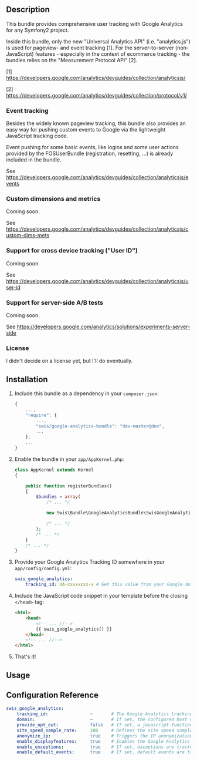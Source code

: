 

## Description

This bundle provides comprehensive user tracking with Google Analytics for any Symfony2 project.

Inside this bundle, only the new "Universal Analytics API" (i.e. "analytics.js")
is used for pageview- and event tracking [1]. For the server-to-server (non-JavaScript)
features - especially in the context of ecommerce tracking - the bundles relies
on the "Measurement Protocol API" [2].

[1] https://developers.google.com/analytics/devguides/collection/analyticsjs/

[2] https://developers.google.com/analytics/devguides/collection/protocol/v1/

### Event tracking

Besides the widely known pageview tracking, this bundle also provides an easy way
for pushing custom events to Google via the lightweight JavaScript tracking code.

Event pushing for some basic events, like logins and some user actions provided
by the FOSUserBundle (registration, resetting, ...) is already included in the bundle.

See https://developers.google.com/analytics/devguides/collection/analyticsjs/events

### Custom dimensions and metrics

Coming soon.

See https://developers.google.com/analytics/devguides/collection/analyticsjs/custom-dims-mets

### Support for cross device tracking ("User ID")

Coming soon.

See https://developers.google.com/analytics/devguides/collection/analyticsjs/user-id

### Support for server-side A/B tests

Coming soon.

See https://developers.google.com/analytics/solutions/experiments-server-side

### License

I didn't decide on a license yet, but I'll do eventually.



## Installation

1. Include this bundle as a dependency in your ```composer.json```:

    ```javascript
    {
        ...,
        "require": {
            ...,
            "swis/google-analytics-bundle": "dev-master@dev",
            ...
        },
        ...
    }
    ```
2. Enable the bundle in your ```app/AppKernel.php```:

    ```php
    class AppKernel extends Kernel
    {

        public function registerBundles()
        {
            $bundles = array(
                /* ... */

                new Swis\Bundle\GoogleAnalyticsBundle\SwisGoogleAnalyticsBundle(),

                /* ... */
            );
            /* ... */
        }
        /* ... */
    }
    ```
3. Provide your Google Analytics Tracking ID somewhere in your ```app/config/config.yml```:

    ```yaml
    swis_google_analytics:
        tracking_id: UA-xxxxxxxx-x # Get this value from your Google Analytics account.
    ```
4. Include the JavaScript code snippet in your template before the closing ```</head>``` tag:

    ```html
    <html>
        <head>
            <!-- ... //-->
            {{ swis_google_analytics() }}
        </head>
        <!-- ... //-->
    </html>
    ```
5. That's it!



## Usage



## Configuration Reference

```yaml
swis_google_analytics:
    tracking_id:                ~       # The Google Analytics tracking ID (e.g. UA-xxxxxxxx-x). Required.
    domain:                     ~       # If set, the configured host name is sent to Google instead of the really one retrieved from the called URL.
    provide_opt_out:            false   # If set, a javascript function for opting out the Google tracking is provided. The function's name then is googleOptOut().
    site_speed_sample_rate:     100     # Defines the site speed sample rate. See https://developers.google.com/analytics/devguides/collection/analyticsjs/field-reference#siteSpeedSampleRate for details.
    anonymize_ip:               true    # Triggers the IP anonymization for privacy reasons. Required in some countries to be true.
    enable_displayfeatures:     true    # Enables the Google Analytics display features. See https://developers.google.com/analytics/devguides/collection/analyticsjs/display-features for details.
    enable_exceptions:          true    # If set, exceptions are tracked via the JavaScript API. Please make sure, that you include the twig tag into your exception template to have the event connected to the right URL within GA.
    enable_default_events:      true    # If set, default events are tracked via the JavaScript API, see the [DefaultEventsListener](https://github.com/swis/GoogleAnalyticsBundle/blob/master/Listener/DefaultEventsListener.php)
```

